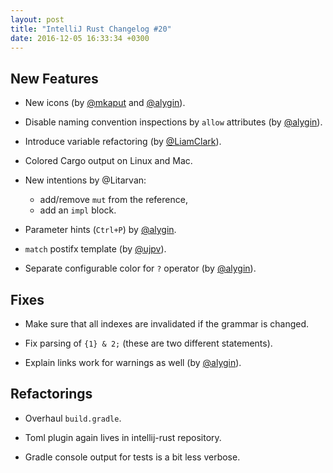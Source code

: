 ```yaml
---
layout: post
title: "IntelliJ Rust Changelog #20"
date: 2016-12-05 16:33:34 +0300
---
```


## New Features

* New icons (by [@mkaput] and [@alygin]).

* Disable naming convention inspections by `allow` attributes (by [@alygin]).

* Introduce variable refactoring (by [@LiamClark]).

* Colored Cargo output on Linux and Mac.

* New intentions by @Litarvan:
  - add/remove `mut` from the reference,
  - add an `impl` block.

* Parameter hints (`Ctrl+P`) by [@alygin].

* `match` postifx template (by [@ujpv]).

* Separate configurable color for `?` operator (by [@alygin]).

## Fixes

* Make sure that all indexes are invalidated if the grammar is changed.

* Fix parsing of `{1} & 2;` (these are two different statements).

* Explain links work for warnings as well (by [@alygin]).

## Refactorings

* Overhaul `build.gradle`.

* Toml plugin again lives in intellij-rust repository.

* Gradle console output for tests is a bit less verbose.


[@mkaput]: https://github.com/mkaput
[@alygin]: https://github.com/alygin
[@LiamClark]: https://github.com/LiamClark
[@Litarvan]: https://github.com/Litarvan
[@ujpv]: https://github.com/ujpv
